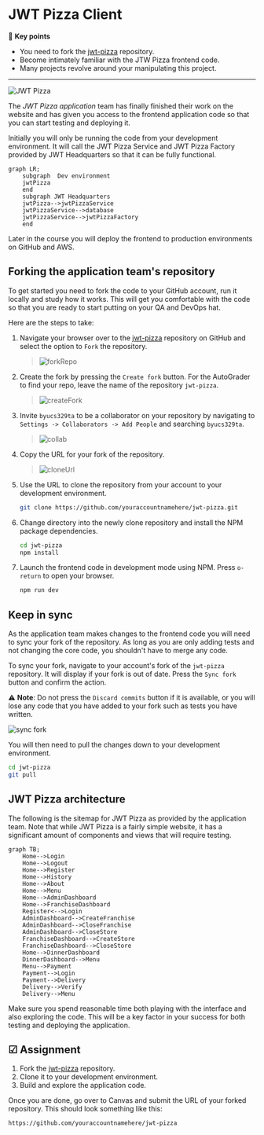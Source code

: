 # JWT Pizza Client

🔑 **Key points**

- You need to fork the [jwt-pizza](https://github.com/devops329/jwt-pizza) repository.
- Become intimately familiar with the JTW Pizza frontend code.
- Many projects revolve around your manipulating this project.

---

![JWT Pizza](jwtPizzaPhone.png)

The _JWT Pizza application_ team has finally finished their work on the website and has given you access to the frontend application code so that you can start testing and deploying it.

Initially you will only be running the code from your development environment. It will call the JWT Pizza Service and JWT Pizza Factory provided by JWT Headquarters so that it can be fully functional.

```mermaid
graph LR;
    subgraph  Dev environment
    jwtPizza
    end
    subgraph JWT Headquarters
    jwtPizza-->jwtPizzaService
    jwtPizzaService-->database
    jwtPizzaService-->jwtPizzaFactory
    end
```

Later in the course you will deploy the frontend to production environments on GitHub and AWS.

## Forking the application team's repository

To get started you need to fork the code to your GitHub account, run it locally and study how it works. This will get you comfortable with the code so that you are ready to start putting on your QA and DevOps hat.

Here are the steps to take:

1. Navigate your browser over to the [jwt-pizza](https://github.com/devops329/jwt-pizza) repository on GitHub and select the option to `Fork` the repository.
   > ![forkRepo](forkRepo.png)
1. Create the fork by pressing the `Create fork` button. For the AutoGrader to find your repo, leave the name of the repository `jwt-pizza`.
   > ![createFork](createFork.png)
1. Invite `byucs329ta` to be a collaborator on your repository by navigating to `Settings -> Collaborators -> Add People` and searching `byucs329ta`.
   > ![collab](../gitHub/addCollaborator.png)
1. Copy the URL for your fork of the repository.
   > ![cloneUrl](cloneUrl.png)
1. Use the URL to clone the repository from your account to your development environment.
   ```sh
   git clone https://github.com/youraccountnamehere/jwt-pizza.git
   ```
1. Change directory into the newly clone repository and install the NPM package dependencies.
   ```sh
   cd jwt-pizza
   npm install
   ```
1. Launch the frontend code in development mode using NPM. Press `o-return` to open your browser.
   ```sh
   npm run dev
   ```

## Keep in sync

As the application team makes changes to the frontend code you will need to sync your fork of the repository. As long as you are only adding tests and not changing the core code, you shouldn't have to merge any code.

To sync your fork, navigate to your account's fork of the `jwt-pizza` repository. It will display if your fork is out of date. Press the `Sync fork` button and confirm the action.

⚠️ **Note**: Do not press the `Discard commits` button if it is available, or you will lose any code that you have added to your fork such as tests you have written.

![sync fork](syncFork.png)

You will then need to pull the changes down to your development environment.

```sh
cd jwt-pizza
git pull
```

## JWT Pizza architecture

The following is the sitemap for JWT Pizza as provided by the application team. Note that while JWT Pizza is a fairly simple website, it has a significant amount of components and views that will require testing.

```mermaid
graph TB;
    Home-->Login
    Home-->Logout
    Home-->Register
    Home-->History
    Home-->About
    Home-->Menu
    Home-->AdminDashboard
    Home-->FranchiseDashboard
    Register<-->Login
    AdminDashboard-->CreateFranchise
    AdminDashboard-->CloseFranchise
    AdminDashboard-->CloseStore
    FranchiseDashboard-->CreateStore
    FranchiseDashboard-->CloseStore
    Home-->DinnerDashboard
    DinnerDashboard-->Menu
    Menu-->Payment
    Payment-->Login
    Payment-->Delivery
    Delivery-->Verify
    Delivery-->Menu
```

Make sure you spend reasonable time both playing with the interface and also exploring the code. This will be a key factor in your success for both testing and deploying the application.

## ☑ Assignment

1. Fork the [jwt-pizza](https://github.com/devops329/jwt-pizza) repository.
1. Clone it to your development environment.
1. Build and explore the application code.

Once you are done, go over to Canvas and submit the URL of your forked repository. This should look something like this:

```
https://github.com/youraccountnamehere/jwt-pizza
```
